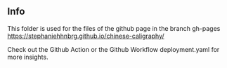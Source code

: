 ## Info

This folder is used for the files of the github page in the branch gh-pages
https://stephaniehhnbrg.github.io/chinese-caligraphy/

Check out the Github Action or the Github Workflow deployment.yaml for more insights.
